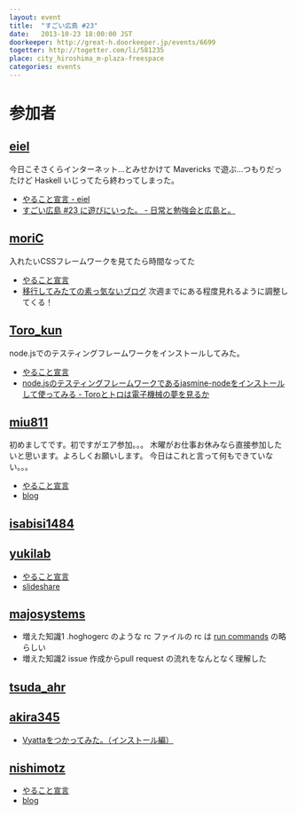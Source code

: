 ```yaml
---
layout: event
title:  "すごい広島 #23"
date:   2013-10-23 18:00:00 JST
doorkeeper: http://great-h.doorkeeper.jp/events/6699
togetter: http://togetter.com/li/581235
place: city_hiroshima_m-plaza-freespace
categories: events
---
```


# 参加者

## [eiel](http://eiel.info/)

今日こそさくらインターネット…とみせかけて Mavericks で遊ぶ…つもりだったけど Haskell いじってたら終わってしまった。

* [やること宣言 - eiel](https://github.com/great-h/great-h.github.io/issues/356)
* [すごい広島 #23 に遊びにいった。 - 日常と勉強会と広島と。](http://eielh-life.tumblr.com/post/64868473004/23)

## [moriC](https://github.com/moriC)
入れたいCSSフレームワークを見てたら時間なってた
* [やること宣言](https://github.com/great-h/great-h.github.io/issues/357)
* [移行してみたての素っ気ないブログ](http://moric.github.io/)
次週までにある程度見れるように調整してくる！

## [Toro_kun](https://twitter.com/Toro_kun)

node.jsでのテスティングフレームワークをインストールしてみた。

* [やること宣言](https://github.com/great-h/great-h.github.io/issues/358)
* [node.jsのテスティングフレームワークであるjasmine-nodeをインストールして使ってみる - Toroとトロは電子機械の夢を見るか](http://106n.net/toro/blog/?p=1141)

## [miu811](https://github.com/miu811)
初めましてです。初ですがエア参加。。。
木曜がお仕事お休みなら直接参加したいと思います。よろしくお願いします。
今日はこれと言って何もできていない。。。
* [やること宣言](https://github.com/great-h/great-h.github.io/issues/361)
* [blog](http://miu811.blogspot.jp/2013/10/23.html)

## [isabisi1484](http://twitter.com/isabisi1484)

## [yukilab](http://twitter.com/yukilab)

* [やること宣言](https://github.com/great-h/great-h.github.io/issues/365)
* [slideshare](http://www.slideshare.net/ikedashogouki/windows-phone-27583685)

## [majosystems](https://github.com/majosystems)

* 増えた知識1 .hoghogerc のような rc ファイルの rc は [run commands](http://en.wikipedia.org/wiki/Run_commands) の略らしい
* 増えた知識2 issue 作成からpull request の流れをなんとなく理解した

## [tsuda_ahr](https://twitter.com/tsuda_ahr)

## [akira345](https://github.com/akira345)
* [Vyattaをつかってみた。（インストール編）](http://akira-junkbox.blogspot.jp/2013/10/vyatta.html)

## [nishimotz](https://github.com/nishimotz)

* [やること宣言](https://github.com/great-h/great-h.github.io/issues/360)
* [blog](http://d.nishimotz.com/archives/1601)
